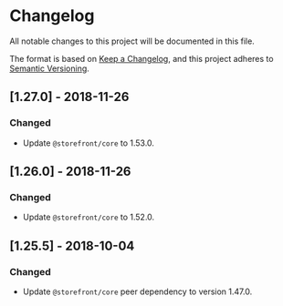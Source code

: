 # Changelog
All notable changes to this project will be documented in this file.

The format is based on [Keep a Changelog](https://keepachangelog.com/en/1.0.0/),
and this project adheres to [Semantic Versioning](https://semver.org/spec/v2.0.0.html).

## [1.27.0] - 2018-11-26
### Changed
- Update `@storefront/core` to 1.53.0.

## [1.26.0] - 2018-11-26
### Changed
- Update `@storefront/core` to 1.52.0.

## [1.25.5] - 2018-10-04
### Changed
- Update `@storefront/core` peer dependency to version 1.47.0.
